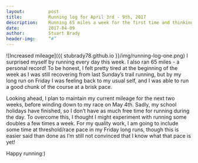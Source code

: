 ```yaml
---
layout:     	post
title:      	Running log for April 3rd - 9th, 2017
description:	Running 65 miles a week for the first time and thinking about running doubles.
date:       	2017-04-09
author:     	Stuart Brady
header-img: 	“#”
---
```


![Increased mileage]({{ stubrady78.github.io }}/img/running-log-one.png)
I surprised myself by running every day this week. I also ran 65 miles - a personal record! To be honest, I felt pretty tired at the beginning of the week as I was still recovering from last Sunday’s trail running, but by my long run on Friday I was feeling back to my usual self, and I was able to run a good chunk of the course at a brisk pace.

Looking ahead, I plan to maintain my current mileage for the next two weeks, before winding down to my race on May 4th. Sadly, my school holidays have finished, so I don’t have as much free time for running during the day. To overcome this, I thought I might experiment with running some doubles a few times a week. For my quality work, I am going to include some time at threshold/race pace in my Friday long runs, though this is easier said than done as I’m still not convinced that I know what that pace is yet!

Happy running:)
